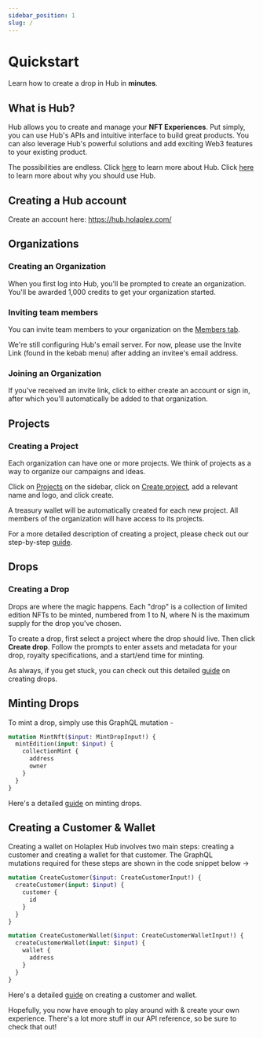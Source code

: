 ```yaml
---
sidebar_position: 1
slug: /
---
```


# Quickstart

Learn how to create a drop in Hub in **minutes**.

## What is Hub?

Hub allows you to create and manage your **NFT Experiences**. Put simply, you can use Hub's APIs and intuitive interface to build great products. You can also leverage Hub's powerful solutions and add exciting Web3 features to your existing product.

The possibilities are endless. Click [here](hub/Introduction/what-is-hub) to learn more about Hub. Click [here](hub/Introduction/why-use-hub) to learn more about why you should use Hub.

## Creating a Hub account
Create an account here: https://hub.holaplex.com/

## Organizations
### Creating an Organization
When you first log into Hub, you'll be prompted to create an organization. You'll be awarded 1,000 credits to get your organization started. 

### Inviting team members
You can invite team members to your organization on the [Members tab](https://hub.holaplex.com/members). 

We're still configuring Hub's email server. For now, please use the Invite Link (found in the kebab menu) after adding an invitee's email address.

### Joining an Organization

If you've received an invite link, click to either create an account or sign in, after which you'll automatically be added to that organization.

## Projects
### Creating a Project

Each organization can have one or more projects. We think of projects as a way to organize our campaigns and ideas.

Click on [Projects](https://hub.holaplex.com/projects) on the sidebar, click on [Create project](https://hub.holaplex.com/projects/new), add a relevant name and logo, and click create.

A treasury wallet will be automatically created for each new project. All members of the organization will have access to its projects.

For a more detailed description of creating a project, please check out our step-by-step [guide](hub/Guides/creating-a-project).

## Drops
### Creating a Drop

Drops are where the magic happens. Each "drop" is a collection of limited edition NFTs to be minted, numbered from 1 to N, where N is the maximum supply for the drop you've chosen.

To create a drop, first select a project where the drop should live. Then click **Create drop**. Follow the prompts to enter assets and metadata for your drop, royalty specifications, and a start/end time for minting.

As always, if you get stuck, you can check out this detailed [guide](hub/Guides/creating-drops) on creating drops.

## Minting Drops

To mint a drop, simply use this GraphQL mutation -

```graphql
mutation MintNft($input: MintDropInput!) {
  mintEdition(input: $input) {
    collectionMint {
      address
      owner
    }
  }
}
```

Here's a detailed [guide](hub/Guides/minting-drops) on minting drops.

## Creating a Customer & Wallet

Creating a wallet on Holaplex Hub involves two main steps: creating a customer and creating a wallet for that customer. The GraphQL mutations required for these steps are shown in the code snippet below →

```graphql
mutation CreateCustomer($input: CreateCustomerInput!) {
  createCustomer(input: $input) {
    customer {
      id
    }
  }
}

mutation CreateCustomerWallet($input: CreateCustomerWalletInput!) {
  createCustomerWallet(input: $input) {
    wallet {
      address
    }
  }
}
```

Here's a detailed [guide](hub/Guides/creating-a-customer-wallet) on creating a customer and wallet.

Hopefully, you now have enough to play around with & create your own experience. There's a lot more stuff in our API reference, so be sure to check that out!
